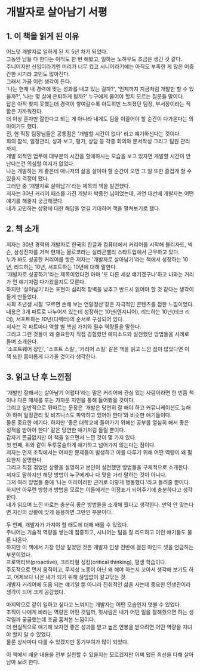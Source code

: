 # 개발자로 살아남기 서평


## 1. 이 책을 읽게 된 이유
어느덧 개발자로 일하게 된 지 5년 차가 되었다.  
그동안 남들 다 한다는 이직도 한 번 해봤고, 일하는 노하우도 조금은 생긴 것 같다.  
주니어지만 신입이라기엔 머리가 너무 컸고 시니어라기에는 아직도 부족한 게 많은 어중간한 시기라 고민도 많아진다.  
그래서 가끔 이런 생각이 든다.  
'나는 현재 내 경력에 맞는 성과를 내고 있는 걸까?', '언제까지 지금처럼 개발만 할 수 있을까?', '나는 몇 살에 은퇴하게 될까?' 누구에게 물어야 할지 모르는 질문들 말이다.  
답은 아직 찾지 못했는데 경력이 쌓여갈수록 아득히만 느껴졌던 팀장, 부서장이라는 직함은 가까워진다.  
더 이상 혼자만 잘한다고 되는 게 아니라 내게도 팀을 이끌어야 할 순간이 다가온다는 의미이기도 했다.  
전, 현 직장 팀장님들은 공통점은 '개발할 시간이 없다' 라고 얘기하신다는 것이다.  
회의 참석, 일정관리, 성과 보고, 평가, 상담 등 각종 회의와 문서작성 그리고 팀원 관리 까지.  
개발 외적인 업무에 대부분의 시간을 할애하시는 모습을 보고 있자면 개발할 시간이 안 난다는건 의심할 여지가 없었다.  
나는 개발하는 게 좋은데 매니저의 삶을 살아야 할 순간이 오면 그 일 또한 즐겁게 할 수 있을지 걱정이 됐다.  
그러던 중 '개발자로 살아남기'라는 제목의 책을 발견했다.  
저자는 30년 커리어 패스를 가진 개발자 박종천 님이었는데, 과연 대선배 개발자는 어떤 얘기를 해줄지 궁금해졌다.  
내가 고민하는 상황에 대한 해답을 얻길 기대하며 책을 펼쳐보기로 했다.  


## 2. 책 소개
저자는 30년 경력의 개발자로 한국의 한글과 컴퓨터에서 커리어를 시작해 블리자드, 넥슨, 삼성전자를 거쳐 현재는 몰로코라는 실리콘밸리 스타트업에서 근무하고 있다.  
누가 봐도 성공한 커리어를 쌓은 저자는 '개발자로 살아남기'라는 책에서 성장하는 10년, 리드하는 10년, 서포트하는 10년에 대해 말한다.  
'개발자로 성공하기'라는 제목이었다면 아마 '또 다른 세상 얘기겠구나'하고 나와는 거리가 먼 얘기처럼 다가왔을지도 모른다.  
하지만 '살아남기'라는 표현이 심리적 장벽을 낮추고 반드시 읽어야 할 것 같다는 생각이 들게 만들었다.  
사회 초년생 시절 '모르면 손해 보는 연말정산'같은 자극적인 콘텐츠를 접한 느낌이었다.  
내용은 3개 파트로 나누어져 있는데 성장하는 10년(엔지니어), 리드하는 10년(테크 리더), 서포트하는 10년(디렉터)의 순서로 구성되어 있다.  
저자는 각 파트마다 역할 별 핵심 가치와 필수 역량들을 말한다.  
그리고 그런 것들이 왜 중요한지 직접 경험했던 에피소드와 실천했던 방법들을 사례로 들며 소개한다.  
'소프트웨어 장인', '소프트 스킬', '커리어 스킬' 같은 책을 읽고 느낀 점이 많았다면 이 책 또한 흥미롭게 다가올 것이라 생각한다.  

## 3. 읽고 난 후 느낀점

'개발만 잘해서는 살아남기 어렵다'라는 말은 커리어에 관심 있는 사람이라면 한 번쯤 책이나 다른 매체를 또는 가까운 지인을 통해 들어봤을 것이다.  
그리고 일반적으로 뒤따르는 문장은 '개발은 당연히 잘 해야 하고 커뮤니케이션도 능해야 하며 일정관리 및 비즈니스도 파악하고 있어야 한다'와 비슷한 얘기들이다.  
물론 중요한 얘기다. 하지만 '좋은 대학교에 들어가기 위해선 공부를 열심히 해서 좋은 성적을 받아야 한다' 같은 당연한 얘기처럼 들릴 뿐이다.  
갑자기 뜬금없지만 이 책을 읽으면서 느낀 것이 몇 가지 있다.  
첫 번째, 위와 같이 두루뭉술하게 얘기하고 넘어가지 않는다는 점이다.  
저자는 먼저 조직에서는 어떠한 문제들이 발생하고 이를 다루기 위해 어떤 역량이 왜 필요한지 설명한다.  
그리고 직접 겪었던 상황을 설명하고 본인이 실천했던 방법들을 구체적으로 소개한다.  
저자도 말하지만 해당 방법이 누구에게나 다 맞을 거라 말하는 것이 아니다.  
그저 여러 방법들 중에 '나는 이러이러한 근거로 이렇게 행동했다.'라고 들려줄 뿐이다.  
하지만 아무런 방향과 방법을 모르는 이들에게는 이정표가 되어주기에 충분하다고 생각한다.  
내가 읽으며 느낀 바로는 충분히 좋은 방법들을 소개해 줬다고 생각한다. 만약 안 맞는다면 자신의 상황에 맞게 응용하면 그만인 부분이다.  

두 번째, 개발자가 가져야 할 태도에 대해 배울 수 있었다.  
주니어는 기술적 역량을 쌓는데 집중하고, 시니어는 팀을 잘 리드하고 이런 얘기들도 물론 나온다.  
하지만 이 책에서 가장 인상 깊었던 것은 개발자 인생 전반에 걸친 마인드 셋을 언급하는 부분이었다.  
프로액티브(proactive), 크리티컬 싱킹(critical thinking), 평생 학습이다.  
주도적으로 먼저 움직이고, 무지성 노동이 아닌 왜 해야 하는지 꼬아서 생각해 보기도 하고, 어제보다 나은 내가 되기 위해 끊임없이 갈고닦는 것.  
개발자 커리어에 도움 되는 얘기일 뿐 아니라 진취적인 삶을 사는데 중요한 인생관이라 생각이 되어 크게 공감했다.  

마지막으로 같이 일하고 싶다고 느껴지는 개발자는 어떤 모습인지 엿볼 수 있었다.  
조직이 나에게 바라는 역량은 어떤 것일까, 윗사람은 내가 어떤 일을 잘해줬으면 하는 생각일까 궁금했는데 조금 훔쳐본 느낌이다.  
더 현실적으로 얘기해 보자면 좋은 성과를 받고 높은 연봉을 받으려면 어떤 역량을 지녀야 할지 알 수 있었다.  
물론 상사마다 다를 수 있겠지만 동기부여가 많이 되었다.  

이 책에서 배운 내용을 전부 실천할 수 있을지는 모르겠지만 어찌 됐든 최선을 다해 살아남아 보려 한다.  



